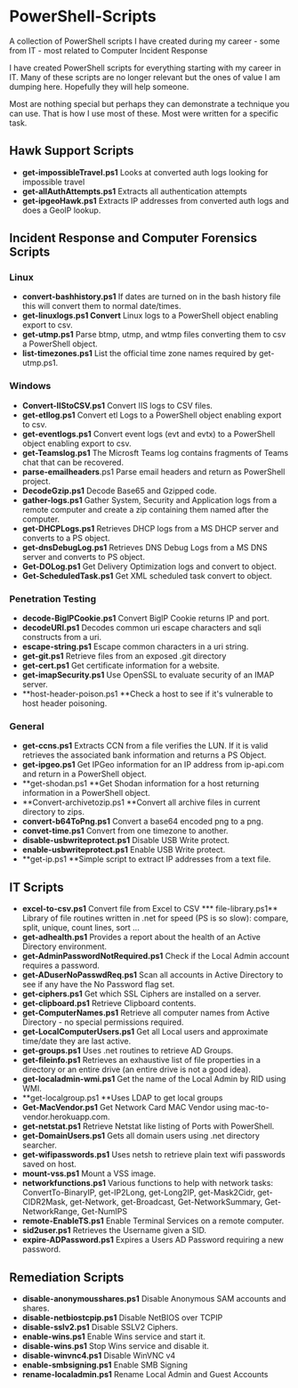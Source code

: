 # PowerShell-Scripts
A collection of PowerShell scripts I have created during my career - some from IT - most related to Computer Incident Response

I have created PowerShell scripts for everything starting with my career in IT. Many of these scripts are no longer relevant but the ones of value I am dumping here. Hopefully they will help someone.

Most are nothing special but perhaps they can demonstrate a technique you can use. That is how I use most of these. Most were written for a specific task.

## Hawk Support Scripts
* **get-impossibleTravel.ps1** Looks at converted auth logs looking for impossible travel
* **get-allAuthAttempts.ps1** Extracts all authentication attempts
* **get-ipgeoHawk.ps1** Extracts IP addresses from converted auth logs and does a GeoIP lookup.

## Incident Response and Computer Forensics Scripts

### Linux

* **convert-bashhistory.ps1** If dates are turned on in the bash history file this will convert them to normal date/times.
* **get-linuxlogs.ps1 Convert** Linux logs to a PowerShell object enabling export to csv.
* **get-utmp.ps1** Parse btmp, utmp, and wtmp files converting them to csv a PowerShell object.
* **list-timezones.ps1** List the official time zone names required by get-utmp.ps1.

### Windows

* **Convert-IIStoCSV.ps1** Convert IIS logs to CSV files.
* **get-etllog.ps1** Convert etl Logs to a PowerShell object enabling export to csv.
* **get-eventlogs.ps1** Convert event logs (evt and evtx) to a PowerShell object enabling export to csv.
* **get-Teamslog.ps1** The Microsft Teams log contains fragments of Teams chat that can be recovered.
* **parse-emailheaders**.ps1 Parse email headers and return as PowerShell project.
* **DecodeGzip.ps1** Decode Base65 and Gzipped code.
* **gather-logs.ps1** Gather System, Security and Application logs from a remote computer and create a zip containing them named after the computer.
* **get-DHCPLogs.ps1** Retrieves DHCP logs from a MS DHCP server and converts to a PS object.
* **get-dnsDebugLog.ps1** Retrieves DNS Debug Logs from a MS DNS server and converts to PS object.
* **Get-DOLog.ps1** Get Delivery Optimization logs and convert to object.
* **Get-ScheduledTask.ps1** Get XML scheduled task convert to object.

### Penetration Testing

* **decode-BigIPCookie.ps1** Convert BigIP Cookie returns IP and port.
* **decodeURI.ps1** Decodes common uri escape characters and sqli constructs from a uri.
* **escape-string.ps1** Escape common characters in a uri string.
* **get-git.ps1** Retrieve files from an exposed .git directory
* **get-cert.ps1** Get certificate information for a website.
* **get-imapSecurity.ps1** Use OpenSSL to evaluate security of an IMAP server.
* **host-header-poison.ps1 **Check a host to see if it's vulnerable to host header poisoning.

### General

* **get-ccns.ps1** Extracts CCN from a file verifies the LUN. If it is valid retrieves the associated bank information and returns a PS Object.
* **get-ipgeo.ps1** Get IPGeo information for an IP address from ip-api.com and return in a PowerShell object.
* **get-shodan.ps1 **Get Shodan information for a host returning information in a PowerShell object.
* **Convert-archivetozip.ps1 **Convert all archive files in current directory to zips.
* **convert-b64ToPng.ps1** Convert a base64 encoded png to a png.
* **convet-time.ps1** Convert from one timezone to another.
* **disable-usbwriteprotect.ps1** Disable USB Write protect.
* **enable-usbwriteprotect.ps1** Enable USB Write protect.
* **get-ip.ps1 **Simple script to extract IP addresses from a text file.

## IT Scripts
* **excel-to-csv.ps1** Convert file from Excel to CSV
*** file-library.ps1** Library of file routines written in .net for speed (PS is so slow): compare, split, unique, count lines, sort ...
* **get-adhealth.ps1** Provides a report about the health of an Active Directory environment.
* **get-AdminPasswordNotRequired.ps1** Check if the Local Admin account requires a password.
* **get-ADuserNoPasswdReq.ps1** Scan all accounts in Active Directory to see if any have the No Password flag set.
* **get-ciphers.ps1** Get which SSL Ciphers are installed on a server.
* **get-clipboard.ps1** Retrieve Clipboard contents.
* **get-ComputerNames.ps1** Retrieve all computer names from Active Directory - no special permissions required.
* **get-LocalComputerUsers.ps1** Get all Local users and approximate time/date they are last active.
* **get-groups.ps1** Uses .net routines to retrieve AD Groups.
* **get-fileinfo.ps1** Retrieves an exhaustive list of file properties in a directory or an entire drive (an entire drive is not a good idea).
* **get-localadmin-wmi.ps1** Get the name of the Local Admin by RID using WMI.
* **get-localgroup.ps1 **Uses LDAP to get local groups
* **Get-MacVendor.ps1** Get Network Card MAC Vendor using mac-to-vendor.herokuapp.com.
* **get-netstat.ps1** Retrieve Netstat like listing of Ports with PowerShell.
* **get-DomainUsers.ps1** Gets all domain users using .net directory searcher.
* **get-wifipasswords.ps1** Uses netsh to retrieve plain text wifi passwords saved on host.
* **mount-vss.ps1** Mount a VSS image.
* **networkfunctions.ps1** Various functions to help with network tasks: ConvertTo-BinaryIP, get-IP2Long, get-Long2IP, get-Mask2Cidr, get-CIDR2Mask, get-Network, get-Broadcast, Get-NetworkSummary, Get-NetworkRange, Get-NumIPS
* **remote-EnableTS.ps1** Enable Terminal Services on a remote computer.
* **sid2user.ps1** Retrieves the Username given a SID.
* **expire-ADPassword.ps1** Expires a Users AD Password requiring a new password.

## Remediation Scripts
* **disable-anonymousshares.ps1** Disable Anonymous SAM accounts and shares.
* **disable-netbiostcpip.ps1** Disable NetBIOS over TCPIP
* **disable-sslv2.ps1** Disable SSLV2 Ciphers.
* **enable-wins.ps1** Enable Wins service and start it.
* **disable-wins.ps1** Stop Wins service and disable it.
* **disable-winvnc4.ps1** Disable WinVNC v4
* **enable-smbsigning.ps1** Enable SMB Signing
* **rename-localadmin.ps1** Rename Local Admin and Guest Accounts